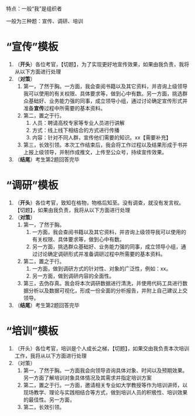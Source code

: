 特点：一般“我”是组织者

一般为三种题：宣传、调研、培训

# “宣传”模板

1. （**开头**）各位考官，【切题】，为了实现更好地宣传效果，如果由我负责，我将从以下方面进行处理
2. （**对策**）
   1. 第一，了然于胸。一方面，我会查阅书籍以及其它资料，并咨询上级领导我可以使用的有关权限、具体要求等，做到心中有数。另一方面，挑选群众基础好、业务能力强的同事，成立领导小组，通过讨论确定宣传形式并准备**宣传**过程中所需要的基本资料。
   2. 第二，置之于行。
      1. 人员：聘请高校专家等专业人员进行讲解
      2. 方式：线上线下相结合的方式进行传播
      3. 内容：针对不同人群，宣传他们需要的知识。xx【需要补充】
   3. 第三，长效引领。本次工作结束后，我会将工作过程以及结果形成于书并上报上级领导，并制作成推文，上传至公众号，持续宣传效果。
3. （**结尾**）考生第2题回答完毕

# “调研”模板

1. （**开头**）各位考官，致知在格物，物格后知至。没有调查，就没有发言权。【切题】，如果由我负责，我将从以下方面进行处理
2. （**对策**）
   1. 第一，了然于胸。
      1. 一方面，我会查阅书籍以及其它资料，并咨询上级领导我可以使用的有关权限、具体要求等，做到心中有数。
      2. 另一方面，挑选群众基础好、业务能力强的同事，成立领导小组，通过讨论确定调研形式并准备调研过程中所需要的基本资料。
   2. 第二，置之于行。
      1. 一方面，做到调研方式的针对性、对象的广泛性，例如：xx。
      2. 另一方面，做到调研内容的全面性。
   3. 第三，去伪存真。我会将本次调研数据进行清洗，并使用代码工具进行数据分析以及数据可视化，形成一份全面的分析报告，并附上自己建议上交领导。
3. （**结尾**）考生第2题回答完毕

# “培训”模板

1. （开头）各位考官，培训是个人成长之梯，【切题】，如果交由我负责本次培训工作，我将从以下方面进行处理
2. （对策）
   1. 第一，了然于胸。一方面我会向领导咨询具体对象、时间以及预期效果。另一方面了解培训对象具体情况及其需求并指定培训方案
   2. 第二，置之于行。一方面，邀请相关专业如大学教授等作为培训讲师，以现场教学、理论与实践相结合等方式，做到培训人员的积极性、培训效果的最佳性。另一方面，
   3. 第二，长效引领。